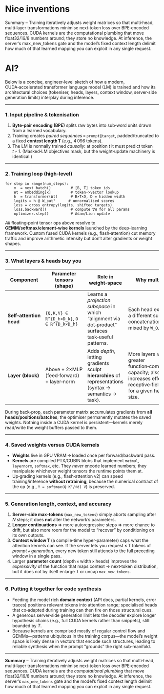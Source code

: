 # Nice inventions

Summary – Training iteratively adjusts weight matrices so that multi‑head, multi‑layer transformations minimise next‑token loss over BPE‑encoded sequences. CUDA kernels are the computational plumbing that move float32/16/8 numbers around; they store no knowledge. At inference, the server’s max_new_tokens gate and the model’s fixed context length delimit how much of that learned mapping you can exploit in any single request.

# AI?

Below is a concise, engineer‑level sketch of how a modern, CUDA‑accelerated transformer language model (LM) is trained and how its architectural choices (tokeniser, heads, layers, context window, server‑side generation limits) interplay during inference.

---

### 1. Input pipeline & tokenisation

1. **Byte‑pair encoding (BPE)** splits raw bytes into sub‑word units drawn from a learned vocabulary.
2. Training creates *paired sequences* = `prompt‖target`, padded/truncated to a fixed **context length T** (e.g., 4 096 tokens).
3. The LM is normally trained *causally*: at position *t* it must predict token *t + 1*. (Masked‑LM objectives mask, but the weight‑update machinery is identical.)

---

### 2. Training loop (high‑level)

```
for step in range(num_steps):
    x  = next_batch()         # [B, T] token ids
    Wt = embedding[x]         # token->vector lookup
    h  = transformer(Wt)      # B×T×D, D = hidden width
    logits = h @ W_outᵀ      # unnormalised scores
    loss = cross_entropy(logits, shifted_targets)
    loss.backward()           # compute ∇W for all params
    optimizer.step()          # Adam/Lion update
```

*All* floating‑point tensor ops above resolve to **GEMM/softmax/element‑wise kernels** launched by the deep‑learning framework. Custom fused CUDA kernels (e.g., flash‑attention) cut memory traffic and improve arithmetic intensity but don’t alter gradients or weight shapes.

---

### 3. What layers & heads buy you

| Component               | Parameter tensors (shape)                  | Role in weight‑space                                                                                   | Why multiple?                                                                                                               |
| ----------------------- | ------------------------------------------ | ------------------------------------------------------------------------------------------------------ | --------------------------------------------------------------------------------------------------------------------------- |
| **Self‑attention head** | `{Q,K,V} ∈ ℝ^{D_h×D_k}`, `O ∈ ℝ^{D_k×D_h}` | Learns a *projection subspace* in which “alignment via dot‑product” surfaces task‑useful patterns.     | Each head explores a different subspace; concatenation then mixed by `W_O`.                                                 |
| **Layer (block)**       | Above + 2×MLP (feed‑forward) + layer‑norm  | Adds *depth*, letting gradients sculpt **hierarchies** of representations (syntax → semantics → task). | More layers ≈ greater function‑composition capacity; also increases effective receptive‑field length for a given head size. |

During back‑prop, each parameter matrix accumulates gradients from **all heads/positions/batches**; the optimiser permanently mutates the saved weights. Nothing inside a CUDA kernel is persistent—kernels merely read/write the weight buffers passed to them.

---

### 4. Saved weights versus CUDA kernels

* **Weights** live in GPU VRAM → loaded once per forward/backward pass.
* **Kernels** are compiled PTX/CUBIN blobs that implement `matmul`, `layernorm`, `softmax`, etc. They *never* encode learned numbers; they manipulate whichever weight tensors the runtime points them at.
* Up‑grading kernels (e.g., flash‑attention v2) can speed training/inference **without retraining**, because the numerical contract of the op (e.g., `Y = softmax(Q Kᵀ/√d) V`) is preserved.

---

### 5. Generation length, context, and accuracy

1. **Server‑side max‑tokens** (`max_new_tokens`) simply aborts sampling after *N* steps; it does **not** alter the network’s parameters.
2. **Longer continuations** ⇒ more autoregressive steps ⇒ more chance to drift, but also more room for the model to “recover” by conditioning on its own outputs.
3. **Context window T** (a compile‑time hyper‑parameter) caps what the attention kernels can see. If the server lets you request ≤ T tokens of *prompt + generation*, every new token still attends to the full preceding window in a single pass.
4. Larger **parameter count** (depth × width × heads) improves the *expressivity* of the function that maps context → next‑token distribution, but it does not by itself enlarge *T* or uncap `max_new_tokens`.

---

### 6. Putting it together for code synthesis

* Feeding the model rich **domain context** (API docs, partial kernels, error traces) positions relevant tokens into attention range; specialised heads that co‑adapted during training can then fire on those structural cues.
* A generous server‑side generation limit lets the decoder explore longer hypothesis chains (e.g., full CUDA kernels rather than snippets), still bounded by *T*.
* Because kernels are comprised mostly of regular control flow and GEMMs—patterns ubiquitous in the training corpus—the model’s weight space is likely dense in vectors that encode such structures, leading to reliable synthesis when the prompt “grounds” the right sub‑manifold.

---

**Summary** – Training iteratively adjusts weight matrices so that multi‑head, multi‑layer transformations minimise next‑token loss over BPE‑encoded sequences. CUDA kernels are the *computational plumbing* that move float32/16/8 numbers around; they store no knowledge. At inference, the server’s `max_new_tokens` gate and the model’s fixed context length delimit how much of that learned mapping you can exploit in any single request.
